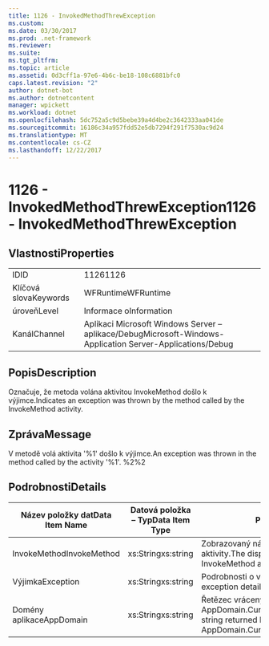 ```yaml
---
title: 1126 - InvokedMethodThrewException
ms.custom: 
ms.date: 03/30/2017
ms.prod: .net-framework
ms.reviewer: 
ms.suite: 
ms.tgt_pltfrm: 
ms.topic: article
ms.assetid: 0d3cff1a-97e6-4b6c-be18-108c6881bfc0
caps.latest.revision: "2"
author: dotnet-bot
ms.author: dotnetcontent
manager: wpickett
ms.workload: dotnet
ms.openlocfilehash: 5dc752a5c9d5bebe39a4d4be2c3642333aa041de
ms.sourcegitcommit: 16186c34a957fdd52e5db7294f291f7530ac9d24
ms.translationtype: MT
ms.contentlocale: cs-CZ
ms.lasthandoff: 12/22/2017
---
```

# <a name="1126---invokedmethodthrewexception"></a><span data-ttu-id="30e2a-102">1126 - InvokedMethodThrewException</span><span class="sxs-lookup"><span data-stu-id="30e2a-102">1126 - InvokedMethodThrewException</span></span>
## <a name="properties"></a><span data-ttu-id="30e2a-103">Vlastnosti</span><span class="sxs-lookup"><span data-stu-id="30e2a-103">Properties</span></span>  
  
|||  
|-|-|  
|<span data-ttu-id="30e2a-104">ID</span><span class="sxs-lookup"><span data-stu-id="30e2a-104">ID</span></span>|<span data-ttu-id="30e2a-105">1126</span><span class="sxs-lookup"><span data-stu-id="30e2a-105">1126</span></span>|  
|<span data-ttu-id="30e2a-106">Klíčová slova</span><span class="sxs-lookup"><span data-stu-id="30e2a-106">Keywords</span></span>|<span data-ttu-id="30e2a-107">WFRuntime</span><span class="sxs-lookup"><span data-stu-id="30e2a-107">WFRuntime</span></span>|  
|<span data-ttu-id="30e2a-108">úroveň</span><span class="sxs-lookup"><span data-stu-id="30e2a-108">Level</span></span>|<span data-ttu-id="30e2a-109">Informace o</span><span class="sxs-lookup"><span data-stu-id="30e2a-109">Information</span></span>|  
|<span data-ttu-id="30e2a-110">Kanál</span><span class="sxs-lookup"><span data-stu-id="30e2a-110">Channel</span></span>|<span data-ttu-id="30e2a-111">Aplikaci Microsoft Windows Server – aplikace/Debug</span><span class="sxs-lookup"><span data-stu-id="30e2a-111">Microsoft-Windows-Application Server-Applications/Debug</span></span>|  
  
## <a name="description"></a><span data-ttu-id="30e2a-112">Popis</span><span class="sxs-lookup"><span data-stu-id="30e2a-112">Description</span></span>  
 <span data-ttu-id="30e2a-113">Označuje, že metoda volána aktivitou InvokeMethod došlo k výjimce.</span><span class="sxs-lookup"><span data-stu-id="30e2a-113">Indicates an exception was thrown by the method called by the InvokeMethod activity.</span></span>  
  
## <a name="message"></a><span data-ttu-id="30e2a-114">Zpráva</span><span class="sxs-lookup"><span data-stu-id="30e2a-114">Message</span></span>  
 <span data-ttu-id="30e2a-115">V metodě volá aktivita '%1' došlo k výjimce.</span><span class="sxs-lookup"><span data-stu-id="30e2a-115">An exception was thrown in the method called by the activity '%1'.</span></span> <span data-ttu-id="30e2a-116">%2</span><span class="sxs-lookup"><span data-stu-id="30e2a-116">%2</span></span>  
  
## <a name="details"></a><span data-ttu-id="30e2a-117">Podrobnosti</span><span class="sxs-lookup"><span data-stu-id="30e2a-117">Details</span></span>  
  
|<span data-ttu-id="30e2a-118">Název položky dat</span><span class="sxs-lookup"><span data-stu-id="30e2a-118">Data Item Name</span></span>|<span data-ttu-id="30e2a-119">Datová položka – Typ</span><span class="sxs-lookup"><span data-stu-id="30e2a-119">Data Item Type</span></span>|<span data-ttu-id="30e2a-120">Popis</span><span class="sxs-lookup"><span data-stu-id="30e2a-120">Description</span></span>|  
|--------------------|--------------------|-----------------|  
|<span data-ttu-id="30e2a-121">InvokeMethod</span><span class="sxs-lookup"><span data-stu-id="30e2a-121">InvokeMethod</span></span>|<span data-ttu-id="30e2a-122">xs:String</span><span class="sxs-lookup"><span data-stu-id="30e2a-122">xs:string</span></span>|<span data-ttu-id="30e2a-123">Zobrazovaný název InvokeMethod aktivity.</span><span class="sxs-lookup"><span data-stu-id="30e2a-123">The display name of the InvokeMethod activity.</span></span>|  
|<span data-ttu-id="30e2a-124">Výjimka</span><span class="sxs-lookup"><span data-stu-id="30e2a-124">Exception</span></span>|<span data-ttu-id="30e2a-125">xs:String</span><span class="sxs-lookup"><span data-stu-id="30e2a-125">xs:string</span></span>|<span data-ttu-id="30e2a-126">Podrobnosti o výjimce pro výjimky</span><span class="sxs-lookup"><span data-stu-id="30e2a-126">The exception details for the exception</span></span>|  
|<span data-ttu-id="30e2a-127">Domény aplikace</span><span class="sxs-lookup"><span data-stu-id="30e2a-127">AppDomain</span></span>|<span data-ttu-id="30e2a-128">xs:String</span><span class="sxs-lookup"><span data-stu-id="30e2a-128">xs:string</span></span>|<span data-ttu-id="30e2a-129">Řetězec vrácený AppDomain.CurrentDomain.FriendlyName.</span><span class="sxs-lookup"><span data-stu-id="30e2a-129">The string returned by AppDomain.CurrentDomain.FriendlyName.</span></span>|

